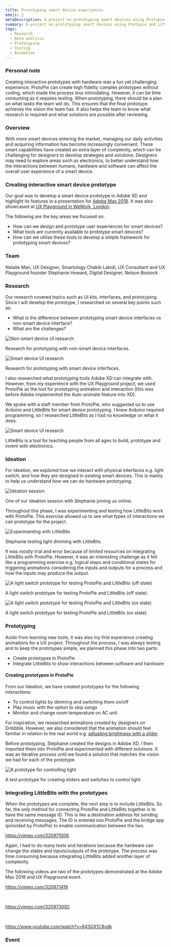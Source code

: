 ```yaml
---
title: Prototyping smart device experiences
emoji: 📱
metaDescription: A project on prototyping smart devices using Protopie and LittleBits. This was showcased in Adobe Max 2018, UX Playground and Digital Age Summit.
summary: A project on prototyping smart devices using Protopie and LittleBits. This was showcased in Adobe Max 2018, UX Playground and Digital Age Summit.
tags:
  - Research
  - Data analysis
  - Prototyping
  - Testing
  - Animation
---
```


### Personal note

Creating interactive prototypes with hardware was a fun yet challenging experience. ProtoPie can create high fidelity complex prototypes without coding, which made the process less intimidating. However, it can be time consuming as it requires testing. When prototyping, there should be a plan on what tasks the team will do. This ensures that the final prototype achieves the vision the team has. It also helps the team to know what research is required and what solutions are possible after reviewing.

### Overview

With more smart devices entering the market, managing our daily activities and acquiring information has become increasingly convenient. These smart capabilities have created an extra layer of complexity, which can be challenging for designers to develop strategies and solutions. Designers may need to explore areas such as electronics, to better understand how the interactions between humans, hardware and software can affect the overall user experience of a smart device.

### Creating interactive smart device prototype

Our goal was to develop a smart device prototype in Adobe XD and highlight its features in a presentation for [Adobe Max 2018](https://2018.max.adobe.com/sessions/max-online/#24803). It was also showcased at [UX Playground in WeWork, London](https://www.meetup.com/UX-Playground-The-User-Experience-Meetup-for-Londoners/events/254440446/).

The following are the key areas we focused on:

- How can we design and prototype user experiences for smart devices?
- What tools are currently available to prototype smart devices?
- How can we utilise these tools to develop a simple framework for prototyping smart devices?

### Team

Natalie Man, UX Designer, Smartology
Chakib Labidi, UX Consultant and UX Playground founder
Stephanie Howard, Digital Designer, Nelson Bostock

### Research

Our research covered topics such as UI kits, interfaces, and prototyping. Since I will develop the prototype, I researched on several key points such as:

- What is the difference between prototyping smart device interfaces vs non-smart device interface?
- What are the challenges?

![Non-smart device UI research](/static/img/non-smart-ui-research.png) <figcaption>Research for prototyping with non-smart device interfaces.</figcaption>

![Smart device UI research](/static/img/smart-ui-research.png) <figcaption>Research for prototyping with smart device interfaces.</figcaption>

I also researched what prototyping tools Adobe XD can integrate with. However, from my experience with the UX Playground project, we used ProtoPie as the tool for prototyping animation and interaction (this was before Adobe implemented the Auto-animate feature into XD).

We spoke with a staff member from ProtoPie, who suggested us to use Arduino and LittleBits for smart device prototyping. I knew Arduino required programming, so I researched LittleBits as I had no knowledge on what it does.

![Smart device UI research](/static/img/littlebits.png) <figcaption>LittleBits is a tool for teaching people from all ages to build, prototype and invent with electronics.</figcaption>

### Ideation

For ideation, we explored how we interact with physical interfaces e.g. light switch, and how they are designed in existing smart devices. This is mainly to help us understand how we can do hardware prototyping.

![Ideation session](/static/img/ideation-session.png) <figcaption>One of our ideation session with Stephanie joining us online.</figcaption>

Throughout this phase, I was experimenting and testing how LittleBits work with ProtoPie. This exercise allowed us to see what types of interactions we can prototype for the project.

![Experimenting with LittleBits](/static/img/littlebits-light-dimming.png) <figcaption> Stephanie testing light dimming with LittleBits.</figcaption>

It was mostly trial and error because of limited resources on integrating LittleBits with ProtoPie. However, it was an interesting challenge as it felt like a programming exercise e.g. logical steps and conditional states for triggering animations considering the inputs and outputs for a process and how the inputs may produce the output.

![A light switch prototype for testing ProtoPie and LittleBits (off state)](/static/img/littlebits-protopie-light-off-test.png) <figcaption>A light switch prototype for testing ProtoPie and LittleBits (off state).</figcaption>

![A light switch prototype for testing ProtoPie and LittleBits (on state)](/static/img/littlebits-protopie-light-on-test.png) <figcaption>A light switch prototype for testing ProtoPie and LittleBits (on state).</figcaption>

### Prototyping

Aside from learning new tools, it was also my first experience creating animations for a UX project. Throughout the process, I was always testing and to keep the prototypes simple, we planned this phase into two parts:

- Create prototypes in ProtoPie
- Integrate LittleBits to show interactions between software and hardware

#### Creating prototypes in ProtoPie

From our Ideation, we have created prototypes for the following interactions:

- To control lights by dimming and switching them on/off
- Play music with the option to skip songs
- Monitor and change room temperature on AC unit

For inspiration, we researched animations created by designers on Dribbble. However, we also considered that the animation should feel familiar in relation to the real world e.g. [adjusting brightness with a slider](https://dribbble.com/shots/3572111-Adjust-the-brightness-level-Principle-working-file%E2%80%9D).

Before prototyping, Stephanie created the designs in Adobe XD. I then imported them into ProtoPie and experimented with different solutions. It was an iterative process until we found a solution that matches the vision we had for each of the prototype.

![A prototype for controlling light](/static/img/light-switch-prototype.png) <figcaption>A test prototype for creating sliders and switches to control light.</figcaption>

### Integrating LittleBits with the prototypes

When the prototypes are complete, the next step is to include LittleBits. So far, the only method for connecting ProtoPie and LittleBits together is to have the same message ID. This is like a destination address for sending and receiving messages. The ID is entered into ProtoPie and the bridge app (provided by ProtoPie) to enable communication between the two.

https://vimeo.com/320971006


Again, I had to do many tests and iterations because the hardware can change the states and inputs/outputs of the prototype. The process was time consuming because integrating LittleBits added another layer of complexity.

The following videos are two of the prototypes demonstrated at the Adobe Max 2018 and UX Playground event.

https://vimeo.com/320971419

<br/>     

https://vimeo.com/320973092

<br/> 

https://www.youtube.com/watch?v=643GX1C8vdk

### Event